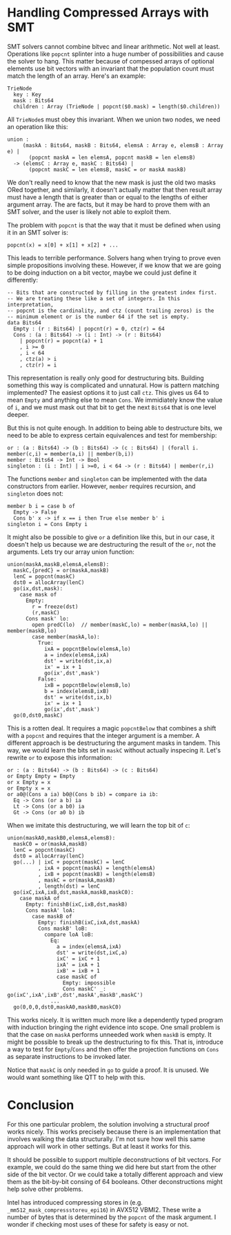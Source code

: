 # Handling Compressed Arrays with SMT

SMT solvers cannot combine bitvec and linear arithmetic. Not well at least.
Operations like `popcnt` splinter into a huge number of possibilities and
cause the solver to hang. This matter because of compessed arrays of optional
elements use bit vectors with an invariant that the population count must
match the length of an array. Here's an example:

    TrieNode
      key : Key
      mask : Bits64
      children : Array (TrieNode | popcnt($0.mask) = length($0.children))

All `TrieNode`s must obey this invariant. When we union two nodes, we need
an operation like this:

    union :
         (maskA : Bits64, maskB : Bits64, elemsA : Array e, elemsB : Array e) |
           (popcnt maskA = len elemsA, popcnt maskB = len elemsB)
      -> (elemsC : Array e, maskC : Bits64) |
           (popcnt maskC = len elemsB, maskC = or maskA maskB)

We don't really need to know that the new mask is just the old two masks
ORed together, and similarly, it doesn't actually matter that then result
array must have a length that is greater than or equal to the lengths of
either argument array. The are facts, but it may be hard to prove them
with an SMT solver, and the user is likely not able to exploit them.

The problem with `popcnt` is that the way that it must be defined when
using it in an SMT solver is:

    popcnt(x) = x[0] + x[1] + x[2] + ...

This leads to terrible performance. Solvers hang when trying to prove even
simple propositions involving these. However, if we know that we are going
to be doing induction on a bit vector, maybe we could just define it
differently:

    -- Bits that are constructed by filling in the greatest index first.
    -- We are treating these like a set of integers. In this interpretation,
    -- popcnt is the cardinality, and ctz (count trailing zeros) is the
    -- minimum element or is the number 64 if the set is empty.
    data Bits64
      Empty : (r : Bits64) | popcnt(r) = 0, ctz(r) = 64
      Cons : (a : Bits64) -> (i : Int) -> (r : Bits64)
        | popcnt(r) = popcnt(a) + 1
        , i >= 0
        , i < 64
        , ctz(a) > i
        , ctz(r) = i

This representation is really only good for destructuring bits. Building
something this way is complicated and unnatural. How is pattern matching
implemented? The easiest options it to just call `ctz`. This gives us
64 to mean `Empty` and anything else to mean `Cons`. We immidiately know
the value of `i`, and we must mask out that bit to get the next `Bits64`
that is one level deeper. 

But this is not quite enough. In addition to being able to destructure
bits, we need to be able to express certain equivalences and test for
membership:

    or : (a : Bits64) -> (b : Bits64) -> (c : Bits64) | (forall i. member(c,i) = member(a,i) || member(b,i))
    member : Bits64 -> Int -> Bool
    singleton : (i : Int) | i >=0, i < 64 -> (r : Bits64) | member(r,i)

The functions `member` and `singleton` can be implemented with the data 
constructors from earlier. However, `member` requires recursion, and
`singleton` does not:

    member b i = case b of
      Empty -> False
      Cons b' x -> if x == i then True else member b' i
    singleton i = Cons Empty i

It might also be possible to give `or` a definition like this, but in our
case, it doesn't help us because we are destructuring the result of the
`or`, not the arguments. Lets try our array union function:

    union(maskA,maskB,elemsA,elemsB):
      maskC,{predC} = or(maskA,maskB)
      lenC = popcnt(maskC)
      dst0 = allocArray(lenC)
      go(ix,dst,mask):
        case mask of
          Empty:
            r = freeze(dst)
            (r,maskC)
          Cons mask' lo:
            open predC(lo)  // member(maskC,lo) = member(maskA,lo) || member(maskB,lo)
            case member(maskA,lo):
              True:
                ixA = popcntBelow(elemsA,lo)
                a = index(elemsA,ixA)
                dst' = write(dst,ix,a)
                ix' = ix + 1
                go(ix',dst',mask')
              False:
                ixB = popcntBelow(elemsB,lo)
                b = index(elemsB,ixB)
                dst' = write(dst,ix,b)
                ix' = ix + 1
                go(ix',dst',mask')
      go(0,dst0,maskC)

This is a rotten deal. It requires a magic `popcntBelow` that combines a shift
with a `popcnt` and requires that the integer argument is a member. A different
approach is be destructuring the argument masks in tandem. This way, we would
learn the bits set in `maskC` without actually inspecing it. Let's rewrite
`or` to expose this information:

    or : (a : Bits64) -> (b : Bits64) -> (c : Bits64)
    or Empty Empty = Empty
    or x Empty = x
    or Empty x = x
    or a0@(Cons a ia) b0@(Cons b ib) = compare ia ib:
      Eq -> Cons (or a b) ia
      Lt -> Cons (or a b0) ia
      Gt -> Cons (or a0 b) ib

When we imitate this destructuring, we will learn the top bit of `c`:

    union(maskA0,maskB0,elemsA,elemsB):
      maskC0 = or(maskA,maskB)
      lenC = popcnt(maskC)
      dst0 = allocArray(lenC)
      go(...) | ixC + popcnt(maskC) = lenC
              , ixA + popcnt(maskA) = length(elemsA)
              , ixB + popcnt(maskB) = length(elemsB)
              , maskC = or(maskA,maskB)
              , length(dst) = lenC
      go(ixC,ixA,ixB,dst,maskA,maskB,maskC0):
        case maskA of
          Empty: finishB(ixC,ixB,dst,maskB)
          Cons maskA' loA:
            case maskB of
              Empty: finishB(ixC,ixA,dst,maskA)
              Cons maskB' loB:
                compare loA loB:
                  Eq: 
                    a = index(elemsA,ixA)
                    dst' = write(dst,ixC,a)
                    ixC' = ixC + 1
                    ixA' = ixA + 1
                    ixB' = ixB + 1
                    case maskC of
                      Empty: impossible
                      Cons maskC' _: go(ixC',ixA',ixB',dst',maskA',maskB',maskC')
                  ...
      go(0,0,0,dst0,maskA0,maskB0,maskC0)

This works nicely. It is written much more like a dependently typed program
with induction bringing the right evidence into scope. One small problem is
that the case on `maskA` performs unneeded work when `maskB` is empty. It
might be possible to break up the destructuring to fix this. That is, introduce
a way to test for `Empty`/`Cons` and then offer the projection functions
on `Cons` as separate instructions to be invoked later.

Notice that `maskC` is only needed in `go` to guide a proof. It is unused. We
would want something like QTT to help with this.

# Conclusion

For this one particular problem, the solution involving a structural proof
works nicely. This works precisely because there is an implementation that
involves walking the data structurally. I'm not sure how well this same
approach will work in other settings. But at least it works for this.

It should be possible to support multiple deconstructions of bit vectors.
For example, we could do the same thing we did here but start from the
other side of the bit vector. Or we could take a totally different approach
and view them as the bit-by-bit consing of 64 booleans. Other deconstructions
might help solve other problems.

Intel has introduced compressing stores in (e.g. `_mm512_mask_compressstoreu_epi16`)
in AVX512 VBMI2. These write a number of bytes that is determined by the
`popcnt` of the mask argument. I wonder if checking most uses of these for
safety is easy or not.
